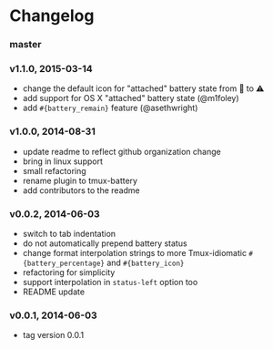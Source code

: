 # Changelog

### master

### v1.1.0, 2015-03-14
- change the default icon for "attached" battery state from :snail: to :warning:
- add support for OS X "attached" battery state (@m1foley)
- add `#{battery_remain}` feature (@asethwright)

### v1.0.0, 2014-08-31
- update readme to reflect github organization change
- bring in linux support
- small refactoring
- rename plugin to tmux-battery
- add contributors to the readme

### v0.0.2, 2014-06-03
- switch to tab indentation
- do not automatically prepend battery status
- change format interpolation strings to more Tmux-idiomatic
  `#{battery_percentage}` and `#{battery_icon}`
- refactoring for simplicity
- support interpolation in `status-left` option too
- README update

### v0.0.1, 2014-06-03
- tag version 0.0.1
